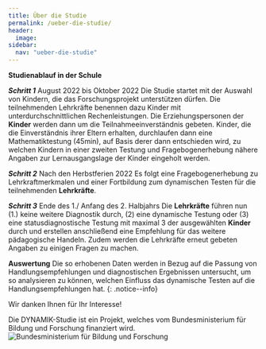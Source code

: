 ```yaml
---
title: Über die Studie
permalink: /ueber-die-studie/
header:
  image: 
sidebar:
  nav: "ueber-die-studie"
---
```


**Studienablauf in der Schule**

***Schritt 1*** August 2022 bis Oktober 2022
Die Studie startet mit der Auswahl von Kindern, die das Forschungsprojekt unterstützen dürfen. Die teilnehmenden Lehrkräfte benennen dazu Kinder mit unterdurchschnittlichen Rechenleistungen. Die Erziehungspersonen der **Kinder** werden dann um die Teilnahmeeinverständnis gebeten.
Kinder, die die Einverständnis ihrer Eltern erhalten, durchlaufen dann eine Mathematiktestung (45min), auf Basis derer dann entschieden wird, zu welchen Kindern in einer zweiten Testung und Fragebogenerhebung nähere Angaben zur Lernausgangslage der Kinder eingeholt werden.

***Schritt 2*** Nach den Herbstferien 2022
Es folgt eine Fragebogenerhebung zu Lehrkraftmerkmalen und einer Fortbildung zum dynamischen Testen für die teilnehmenden **Lehrkräfte**. 

***Schritt 3*** Ende des 1./ Anfang des 2. Halbjahrs
Die **Lehrkräfte** führen nun (1.) keine weitere Diagnostik durch, (2) eine dynamische Testung oder (3) eine statusdiagnostische Testung mit maximal 3 der ausgewählten **Kinder** durch und erstellen anschließend eine Empfehlung für das weitere pädagogische Handeln.
Zudem werden die Lehrkräfte erneut gebeten Angaben zu einigen Fragen zu machen.

**Auswertung** Die so erhobenen Daten werden in Bezug auf die Passung von Handlungsempfehlungen und diagnostischen Ergebnissen untersucht, um so analysieren zu können, welchen Einfluss das dynamische Testen auf die Handlungsempfehlungen hat.
{: .notice--info}

Wir danken Ihnen für Ihr Interesse!

Die DYNAMIK-Studie ist ein Projekt, welches vom Bundesministerium für Bildung und Forschung finanziert wird. 
![Bundesministerium für Bildung und Forschung](/assets/images/logos/BmBF-Logo_kleiner_50.jpg)
